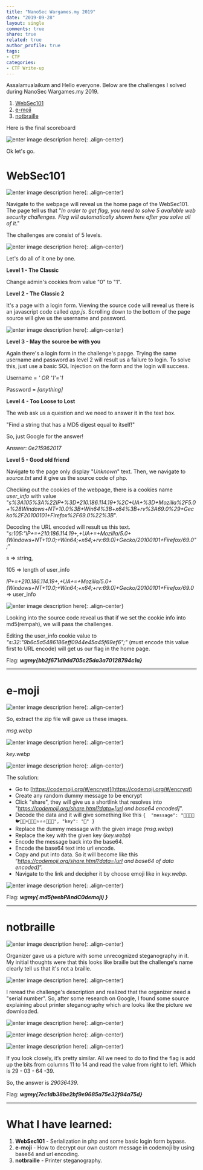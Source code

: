 ```yaml
---
title: "NanoSec Wargames.my 2019"
date: "2019-09-28"
layout: single
comments: true
share: true
related: true
author_profile: true
tags:
- CTF
categories:
- CTF Write-up
---
```




Assalamualaikum and Hello everyone. Below are the challenges I solved during NanoSec Wargames.my 2019. 

 1. [WebSec101](#WebSec101)
 2. [e-moji](#e-moji)
 3. [notbraille](#notbraille)

Here is the final scoreboard

![enter image description here](https://lh3.googleusercontent.com/M8qDsCYjQjpyUEW72YqYnve5G_srvJvnGIERGYqD3nCl_MGxKEZmRNCwiOwRr4E3XGc31-Vkyh6B "Scoreboard"){: .align-center}

Ok let's go.

# WebSec101
![enter image description here](https://lh3.googleusercontent.com/omgeNubYZ4rFjzVMURbvFvYLxBuk7tSAKy9gqKVdwWtTBl76tvTJrxPc5MR03lBiJJrrcdcL-mvp){: .align-center}

Navigate to the webpage will reveal us the home page of the WebSec101.
The page tell us that "*In order to get flag, you need to solve 5 available web security challenges. Flag will automatically shown here after you solve all of it*."

The challenges are consist of 5 levels.

![enter image description here](https://lh3.googleusercontent.com/_V9Xy5q2DnUrDrU8Pem8RDwMIoJB6cZPTmTOUGy5aWLRNeoJ9eq0Z7k6kn4f-553e8d4BGRq6MFA){: .align-center}

Let's do all of it one by one.

**Level 1 -  The Classic**

Change admin's cookies from value "0" to "1".

**Level 2 - The Classic 2**

It's a page with a login form. Viewing the source code will reveal us there is an javascript code called *app.js*. Scrolling down to the bottom of the page source will give us the username and password.

![enter image description here](https://lh3.googleusercontent.com/KAV6VaX7t8tSsBeelGB8YxGJx_snJXn28KnF-yc-w4hdfFgN64IT4JYJzbqmvdJb3K153NpsKDLT){: .align-center}

**Level 3 - May the source be with you**

Again there's a login form in the challenge's papge. Trying the same username and password as level 2 will result us a failure to login. To solve this, just use a basic SQL Injection on the form and the login will success.

Username = *' OR '1'='1*

Password = *[anything]*

**Level 4 - Too Loose to Lost**

The web ask us a question and we need to answer it in the text box.

"Find a string that has a MD5 digest equal to itself!"

So, just Google for the answer!

Answer: *0e215962017*

**Level 5 - Good old friend**

Navigate to the page only display "*Unknown*" text. Then, we navigate to *source.txt* and it give us the source code of php.

Checking out the cookies of the webpage, there is a cookies name *user_info* with value "*s%3A105%3A%22IP+%3D+210.186.114.19+%2C+UA+%3D+Mozilla%2F5.0+%28Windows+NT+10.0%3B+Win64%3B+x64%3B+rv%3A69.0%29+Gecko%2F20100101+Firefox%2F69.0%22%3B*".

Decoding the URL encoded will result us this text.
"*s:105:"IP+=+210.186.114.19+,+UA+=+Mozilla/5.0+(Windows+NT+10.0;+Win64;+x64;+rv:69.0)+Gecko/20100101+Firefox/69.0";*"

s => string,

105 => length of user_info 

*IP+=+210.186.114.19+,+UA+=+Mozilla/5.0+(Windows+NT+10.0;+Win64;+x64;+rv:69.0)+Gecko/20100101+Firefox/69.0* => user_info

![enter image description here](https://lh3.googleusercontent.com/ADuIjRi4rPLwEF-E_md-Yaqri37HCjTlayMZSIoUsEcvFsTJt7Az9_8M4Dpjn2RmSUNESIl0Fvx7){: .align-center}

Looking into the source code reveal us that if we set the cookie info into md5(rempah), we will pass the challenges.

Editing the user_info cookie value to *"s:32:"9b6c5a5486186eff0944e45a45f69ef6";"* (must encode this value first to URL encode) will get us our flag in the home page.

Flag: ***wgmy{bb2f671d9dd705c25da3a70128794c1a}***

---

# e-moji
![enter image description here](https://lh3.googleusercontent.com/dfJ2-RzaXEZ6eRkf3w24NtMHhIPKsGrf0sb-r69rrIi3JM2ZAjT9qhJbgvUdF8wkOF_toamwI_3l){: .align-center}

So, extract the zip file will gave us these images.

*msg.webp*

![enter image description here](https://lh3.googleusercontent.com/qgmZTKuOn0u39xxbC0yubJZCgPseGK-Wgd7FGUEeM9Dpl4Bh8rXZuMmu58dLL7gL1cmPyek_F-t5){: .align-center}

*key.webp*

![enter image description here](https://lh3.googleusercontent.com/W-xlICphXLdg1Ta24FiIyy4gRQ01HJNwa7kOkeN_hiUm3uudd3cPTQ8AqXjLF4948yryPMtocGwB){: .align-center}

The solution:

 - Go to [https://codemoji.org/#/encrypt](https://codemoji.org/#/encrypt)
 - Create any random dummy message to be encrypt
 - Click "share", they will give us a shortlink that resolves into "*https://codemoji.org/share.html?data=[url and base64 encoded]*".
 - Decode the data and it will give something like this
`{ 
  "message": "👾📢📘💪🐦📢💪☀🌆💪🐸⭐⭐⭐📢📘💪",
  "key": "💪"
}` 
- Replace the dummy message with the given image *(msg.webp*)
- Replace the key with the given key (*key.webp*)
- Encode the message back into the base64.
- Encode the base64 text into url encode.
- Copy and put into data. So it will become like this “_https://codemoji.org/share.html?data=[url and base64 of data encoded]_”.
- Navigate to the link and decipher it by choose emoji like in *key.webp*.

![enter image description here](https://lh3.googleusercontent.com/xPEcLcJTh6rc4Y9erviRimGGzUHxrQ7nQd9va9CdkG15_wxBuwLW_88Qu9E79SUpDFEz2KwNWaCR){: .align-center}

Flag: ***wgmy{ md5(webPAndC0demoji) }***

---
# notbraille

![enter image description here](https://lh3.googleusercontent.com/VrQ26SqqkRmFLo-qUynAsa8IdNd3T5mzXBnKMD-L35VEjLW57uYfymKDX_sMzahFSLvOj2oyfmcw){: .align-center}

Organizer gave us a picture with some unrecognized steganography in it. My initial thoughts were that this looks like braille but the challenge's name clearly tell us that it's not a braille. 

![enter image description here](https://lh3.googleusercontent.com/neiy6EPXggSZ0h5vkWNJkldWlOCTqR2A4w_XA9yXxs7HZY-pPbWIC_STslFUJz_7xxhiwF9tFi-0){: .align-center}

I reread the challenge's description and realized that the organizer need a "serial number". So, after some research on Google, I found some source explaining about printer steganography which are looks like the picture we downloaded.

![enter image description here](https://i2.wp.com/mattisonwright.files.wordpress.com/2017/06/screen-shot-2017-06-13-at-11-24-20-am.png){: .align-center}

![enter image description here](https://i1.wp.com/mattisonwright.files.wordpress.com/2017/06/screen-shot-2017-06-13-at-11-51-19-am.png){: .align-center}

![enter image description here](https://lh3.googleusercontent.com/0cA4KLTuUfdYrDG4REpOtpj45yl_LMcSEn1GMkJIGDZr2XZ_F5mIzUorjC_3dZMaU36bhGOqOHjm){: .align-center}

If you look closely, it’s pretty similar. All we need to do to find the flag is add up the bits from columns 11 to 14 and read the value from right to left. Which is 29 - 03 - 64 -39. 

So, the answer is *29036439*.

Flag: ***wgmy{7ec1db38be2bf9e9685a75e32f94a75d}***


---

# What I have learned:

 1. **WebSec101** - Serialization in php and some basic login form bypass.
 2. **e-moji** - How to decrypt our own custom message in codemoji by using base64 and url encoding.
 3. **notbraille** - Printer steganography.




